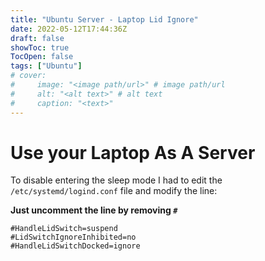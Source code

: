 ```yaml
---
title: "Ubuntu Server - Laptop Lid Ignore"
date: 2022-05-12T17:44:36Z
draft: false
showToc: true
TocOpen: false
tags: ["Ubuntu"]
# cover:
#     image: "<image path/url>" # image path/url
#     alt: "<alt text>" # alt text
#     caption: "<text>" 
---
```


# Use your Laptop As A Server

To disable entering the sleep mode I had to edit the `/etc/systemd/logind.conf` file and modify the line:

**Just uncomment the line by removing `#`**

```
#HandleLidSwitch=suspend
#LidSwitchIgnoreInhibited=no
#HandleLidSwitchDocked=ignore

```